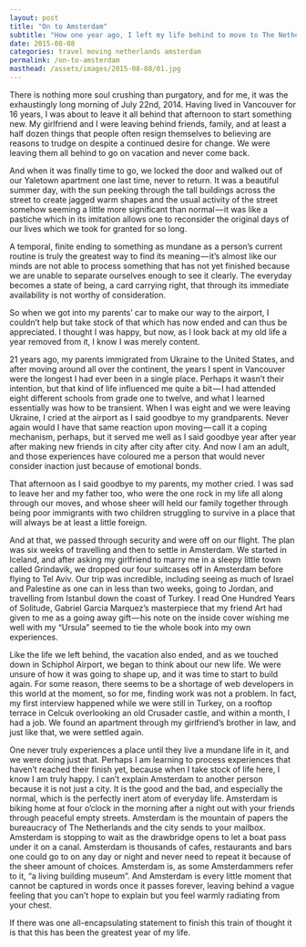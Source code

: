 ```yaml
---
layout: post
title: "On to Amsterdam"
subtitle: "How one year ago, I left my life behind to move to The Netherlands."
date: 2015-08-08
categories: travel moving netherlands amsterdam
permalink: /on-to-amsterdam
masthead: /assets/images/2015-08-08/01.jpg
---
```

There is nothing more soul crushing than purgatory, and for me, it was the exhaustingly long morning of July 22nd, 2014. Having lived in Vancouver for 16 years, I was about to leave it all behind that afternoon to start something new. My girlfriend and I were leaving behind friends, family, and at least a half dozen things that people often resign themselves to believing are reasons to trudge on despite a continued desire for change. We were leaving them all behind to go on vacation and never come back.

And when it was finally time to go, we locked the door and walked out of our Yaletown apartment one last time, never to return. It was a beautiful summer day, with the sun peeking through the tall buildings across the street to create jagged warm shapes and the usual activity of the street somehow seeming a little more significant than normal — it was like a pastiche which in its imitation allows one to reconsider the original days of our lives which we took for granted for so long.

A temporal, finite ending to something as mundane as a person’s current routine is truly the greatest way to find its meaning — it’s almost like our minds are not able to process something that has not yet finished because we are unable to separate ourselves enough to see it clearly. The everyday becomes a state of being, a card carrying right, that through its immediate availability is not worthy of consideration.

So when we got into my parents’ car to make our way to the airport, I couldn’t help but take stock of that which has now ended and can thus be appreciated. I thought I was happy, but now, as I look back at my old life a year removed from it, I know I was merely content.

21 years ago, my parents immigrated from Ukraine to the United States, and after moving around all over the continent, the years I spent in Vancouver were the longest I had ever been in a single place. Perhaps it wasn’t their intention, but that kind of life influenced me quite a bit — I had attended eight different schools from grade one to twelve, and what I learned essentially was how to be transient. When I was eight and we were leaving Ukraine, I cried at the airport as I said goodbye to my grandparents. Never again would I have that same reaction upon moving — call it a coping mechanism, perhaps, but it served me well as I said goodbye year after year after making new friends in city after city after city. And now I am an adult, and those experiences have coloured me a person that would never consider inaction just because of emotional bonds.

That afternoon as I said goodbye to my parents, my mother cried. I was sad to leave her and my father too, who were the one rock in my life all along through our moves, and whose sheer will held our family together through being poor immigrants with two children struggling to survive in a place that will always be at least a little foreign.

And at that, we passed through security and were off on our flight. The plan was six weeks of travelling and then to settle in Amsterdam. We started in Iceland, and after asking my girlfriend to marry me in a sleepy little town called Grindavik, we dropped our four suitcases off in Amsterdam before flying to Tel Aviv. Our trip was incredible, including seeing as much of Israel and Palestine as one can in less than two weeks, going to Jordan, and travelling from Istanbul down the coast of Turkey. I read One Hundred Years of Solitude, Gabriel Garcia Marquez’s masterpiece that my friend Art had given to me as a going away gift — his note on the inside cover wishing me well with my “Ursula” seemed to tie the whole book into my own experiences.

Like the life we left behind, the vacation also ended, and as we touched down in Schiphol Airport, we began to think about our new life. We were unsure of how it was going to shape up, and it was time to start to build again. For some reason, there seems to be a shortage of web developers in this world at the moment, so for me, finding work was not a problem. In fact, my first interview happened while we were still in Turkey, on a rooftop terrace in Celcuk overlooking an old Crusader castle, and within a month, I had a job. We found an apartment through my girlfriend’s brother in law, and just like that, we were settled again.

One never truly experiences a place until they live a mundane life in it, and we were doing just that. Perhaps I am learning to process experiences that haven’t reached their finish yet, because when I take stock of life here, I know I am truly happy. I can’t explain Amsterdam to another person because it is not just a city. It is the good and the bad, and especially the normal, which is the perfectly inert atom of everyday life. Amsterdam is biking home at four o’clock in the morning after a night out with your friends through peaceful empty streets. Amsterdam is the mountain of papers the bureaucracy of The Netherlands and the city sends to your mailbox. Amsterdam is stopping to wait as the drawbridge opens to let a boat pass under it on a canal. Amsterdam is thousands of cafes, restaurants and bars one could go to on any day or night and never need to repeat it because of the sheer amount of choices. Amsterdam is, as some Amsterdammers refer to it, “a living building museum”. And Amsterdam is every little moment that cannot be captured in words once it passes forever, leaving behind a vague feeling that you can’t hope to explain but you feel warmly radiating from your chest.

If there was one all-encapsulating statement to finish this train of thought it is that this has been the greatest year of my life.
